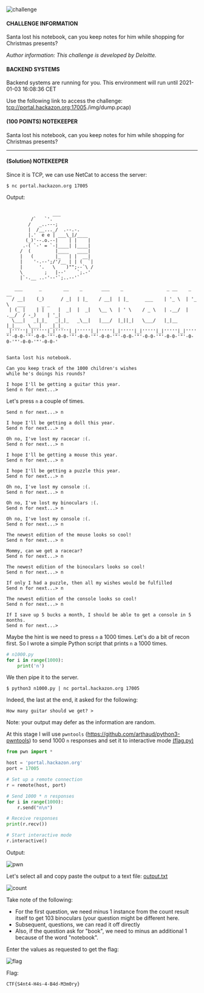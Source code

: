 ![challenge](./img/Capture.PNG)

#### CHALLENGE INFORMATION

Santa lost his notebook, can you keep notes for him while shopping for Christmas presents?

*Author information: This challenge is developed by Deloitte.*

#### BACKEND SYSTEMS

Backend systems are running for you.
This environment will run until 2021-01-03 16:08:36 CET

Use the following link to access the challenge:
[tcp://portal.hackazon.org:17005](unsafe:tcp://portal.hackazon.org:17005)./img/dump.pcap)

#### (100 POINTS) NOTEKEEPER

Santa lost his notebook, can you keep notes for him while shopping for Christmas presents?

---

#### (Solution) NOTEKEEPER

Since it is TCP, we can use NetCat to access the server:

```
$ nc portal.hackazon.org 17005
```

Output:

```

                 ___
         /`   `'.
        /   _..---;
        |  /__..._/  .--.-.
        |.'  e e | ___\_|/____
       (_)'--.o.--|    | |    |
      .-( `-' = `-|____| |____|
     /  (         |____   ____|
     |   (        |_   | |  __|
     |    '-.--';/'/__ | | (  `|
     |      '.   \    )"";--`\ /
     \        ;   |--'    `;.-'
     |`-.__ ..-'--'`;..--'`

   ___      _        __    _       ___    _                _ __    _ __
  / __|    (_)      / _|  | |_    / __|  | |_      ___    | '_ \  | '_ \   ___      _ _
 | (_ |    | |     |  _|  |  _|   \__ \  | ' \    / _ \   | .__/  | .__/  / -_)    | '_|
  \___|   _|_|_   _|_|_   _\__|   |___/  |_||_|   \___/   |_|__   |_|__   \___|   _|_|_
_|'''''|_|'''''|_|'''''|_|'''''|_|'''''|_|'''''|_|'''''|_|'''''|_|'''''|_|'''''|_|'''''|
"'-0-0-'"'-0-0-'"'-0-0-'"'-0-0-'"'-0-0-'"'-0-0-'"'-0-0-'"'-0-0-'"'-0-0-'"'-0-0-'"'-0-0-'


Santa lost his notebook.

Can you keep track of the 1000 children's wishes
while he's doings his rounds?

I hope I'll be getting a guitar this year.
Send n for next...>
```

Let's press `n` a couple of times.

```
Send n for next...> n

I hope I'll be getting a doll this year.
Send n for next...> n

Oh no, I've lost my racecar :(.
Send n for next...> n

I hope I'll be getting a mouse this year.
Send n for next...> n

I hope I'll be getting a puzzle this year.
Send n for next...> n

Oh no, I've lost my console :(.
Send n for next...> n

Oh no, I've lost my binoculars :(.
Send n for next...> n

Oh no, I've lost my console :(.
Send n for next...> n

The newest edition of the mouse looks so cool!
Send n for next...> n

Mommy, can we get a racecar?
Send n for next...> n

The newest edition of the binoculars looks so cool!
Send n for next...> n

If only I had a puzzle, then all my wishes would be fulfilled
Send n for next...> n

The newest edition of the console looks so cool!
Send n for next...> n

If I save up 5 bucks a month, I should be able to get a console in 5 months.
Send n for next...>
```

Maybe the hint is we need to press `n` a 1000 times. Let's do a bit of recon first. So I wrote a simple Python script that prints `n` a 1000 times.

```python
# n1000.py
for i in range(1000):
    print('n')
```

We then pipe it to the server.

```
$ python3 n1000.py | nc portal.hackazon.org 17005
```

Indeed, the last at the end, it asked for the following:

```
How many guitar should we get? >
```

Note: your output may defer as the information are random.

At this stage I will use `pwntools` (https://github.com/arthaud/python3-pwntools) to send 1000 `n` responses and set it to interactive mode [(flag.py)](./src/flag.py)

```python
from pwn import *

host = 'portal.hackazon.org'
port = 17005

# Set up a remote connection
r = remote(host, port)

# Send 1000 * n responses
for i in range(1000):
    r.send("n\n")

# Receive responses
print(r.recv())

# Start interactive mode
r.interactive()
```

Output:

![pwn](./img/pwn.PNG)

Let's select all and copy paste the output to a text file: [output.txt](./src/output.txt)

![count](./img/count.PNG)

Take note of the following:

- For the first question, we need minus 1 instance from the count result itself to get 103 binoculars (your question might be different here.
- Subsequent, questions, we can read it off directly
- Also, if the question ask for "book", we need to minus an additional 1 because of the word "notebook".

Enter the values as requested to get the flag:

![flag](./img/flag.PNG)

Flag:

```
CTF{S4nt4-H4s-4-B4d-M3m0ry}
```


